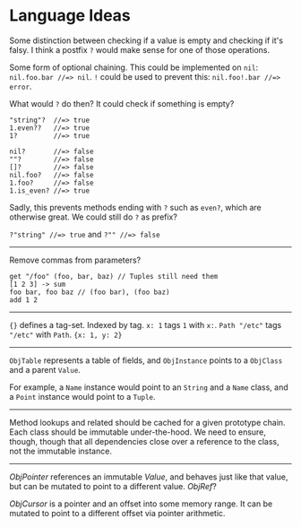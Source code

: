 # Language Ideas

Some distinction between checking if a value is empty and checking if it's
falsy. I think a postfix `?` would make sense for one of those operations.

Some form of optional chaining. This could be implemented on `nil`:
`nil.foo.bar //=> nil`. `!` could be used to prevent this:
`nil.foo!.bar //=> error`.

What would `?` do then? It could check if something is empty?

```lox
"string"?  //=> true
1.even??   //=> true
1?         //=> true

nil?       //=> false
""?        //=> false
[]?        //=> false
nil.foo?   //=> false
1.foo?     //=> false
1.is_even? //=> true
```

Sadly, this prevents methods ending with `?` such as `even?`, which are
otherwise great. We could still do `?` as prefix?

`?"string" //=> true` and `?"" //=> false`

---

Remove commas from parameters?

```
get "/foo" (foo, bar, baz) // Tuples still need them
[1 2 3] -> sum
foo bar, foo baz // (foo bar), (foo baz)
add 1 2
```

---

`{}` defines a tag-set. Indexed by tag. `x: 1` tags `1` with `x:`. `Path "/etc"`
tags `"/etc"` with `Path`. `{x: 1, y: 2}`

---

`ObjTable` represents a table of fields, and `ObjInstance` points to a
`ObjClass` and a parent `Value`.

For example, a `Name` instance would point to an `String` and a `Name` class,
and a `Point` instance would point to a `Tuple`.

---

Method lookups and related should be cached for a given prototype chain. Each
class should be immutable under-the-hood. We need to ensure, though, though that
all dependencies close over a reference to the class, not the immutable
instance.

---

_ObjPointer_ references an immutable _Value_, and behaves just like that value,
but can be mutated to point to a different value. _ObjRef_?

_ObjCursor_ is a pointer and an offset into some memory range. It can be mutated
to point to a different offset via pointer arithmetic.
